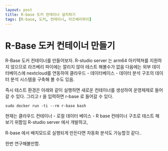 ```yaml
---
layout: post
title: R-base 도커 컨테이너 설치하기
tags: [R-base, 도커, 컨테이너, 라즈베리파이]
---
```


# R-Base 도커 컨테이너 만들기

R-Base 도커 컨테이너를 만들어보자. R-studio server 는 arm64 아키텍쳐를 지원하지 않으므로 라즈베리 파이에는 깔리지 않아 테스트 해볼수가 없음
다음에는 외부 데이터베이스에 nextcloud를 연동하여 클라우드 - 데이터베이스 - 데이터 분석 구조의 데이터 분석 시스템을 구축해 볼 수도 있음. 


즉시 테스트 환경은 아래와 같이 실행하면 새로운 컨테이너를 생성하여 운영체제로 들어갈 수 있다. 
그리고 r 을 입력하면 r-base 로 들어갈 수 있다. 
```
sudo docker run -ti --rm r-base bash
```



현재는 클라우드 컨테이너 - 로컬 데이터 베이스 - R base 컨테이너 구조로 테스트 해보기 위함임
R-studio server 에서 개발하고, 

R-base 에서 배치모드로 실행되게 만든다면 자동화 분석도 가능할것 같다..

한번 연구해볼만함.



